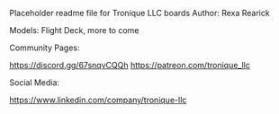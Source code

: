 Placeholder readme file for Tronique LLC boards
Author: Rexa Rearick

Models: Flight Deck, more to come

Community Pages: 

https://discord.gg/67snqvCQQh
https://patreon.com/tronique_llc

Social Media:

https://www.linkedin.com/company/tronique-llc
